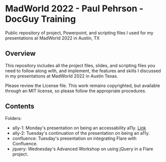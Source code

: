 # MadWorld 2022 - Paul Pehrson - DocGuy Training

Public repository of project, Powerpoint, and scripting files I used for my presentations at MadWorld 2022 in Austin, TX

## Overview

This repository includes all the project files, slides, and scripting files you need to follow along with, and implement, the features and skills I discussed in my presentations at MadWorld 2022 in Austin Texas.

Please review the License file. This work remains copyrighted, but available through an MIT license, so please follow the appropriate procedures.

## Contents

Folders:

- ally-1: Monday's presentation on being an accessability a11y. [Link](ally-1/)
- ally-2: Tuesday's continuation of the presentation on being an a11y.
- confluence: Tuesday's presentation on integrating Flare with Confluence.
- jquery: Wednesday's Advanced Workshop on using jQuery in a Flare project.
